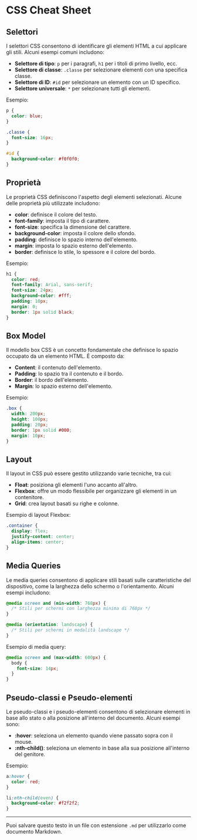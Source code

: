 # CSS Cheat Sheet

## Selettori

I selettori CSS consentono di identificare gli elementi HTML a cui applicare gli stili. Alcuni esempi comuni includono:

- **Selettore di tipo**: `p` per i paragrafi, `h1` per i titoli di primo livello, ecc.
- **Selettore di classe**: `.classe` per selezionare elementi con una specifica classe.
- **Selettore di ID**: `#id` per selezionare un elemento con un ID specifico.
- **Selettore universale**: `*` per selezionare tutti gli elementi.

Esempio:
```css
p {
  color: blue;
}

.classe {
  font-size: 16px;
}

#id {
  background-color: #f0f0f0;
}
```

## Proprietà

Le proprietà CSS definiscono l'aspetto degli elementi selezionati. Alcune delle proprietà più utilizzate includono:

- **color**: definisce il colore del testo.
- **font-family**: imposta il tipo di carattere.
- **font-size**: specifica la dimensione del carattere.
- **background-color**: imposta il colore dello sfondo.
- **padding**: definisce lo spazio interno dell'elemento.
- **margin**: imposta lo spazio esterno dell'elemento.
- **border**: definisce lo stile, lo spessore e il colore del bordo.

Esempio:
```css
h1 {
  color: red;
  font-family: Arial, sans-serif;
  font-size: 24px;
  background-color: #fff;
  padding: 10px;
  margin: 0;
  border: 1px solid black;
}
```

## Box Model

Il modello box CSS è un concetto fondamentale che definisce lo spazio occupato da un elemento HTML. È composto da:

- **Content**: il contenuto dell'elemento.
- **Padding**: lo spazio tra il contenuto e il bordo.
- **Border**: il bordo dell'elemento.
- **Margin**: lo spazio esterno dell'elemento.

Esempio:
```css
.box {
  width: 200px;
  height: 100px;
  padding: 20px;
  border: 1px solid #000;
  margin: 10px;
}
```

## Layout

Il layout in CSS può essere gestito utilizzando varie tecniche, tra cui:

- **Float**: posiziona gli elementi l'uno accanto all'altro.
- **Flexbox**: offre un modo flessibile per organizzare gli elementi in un contenitore.
- **Grid**: crea layout basati su righe e colonne.

Esempio di layout Flexbox:
```css
.container {
  display: flex;
  justify-content: center;
  align-items: center;
}
```

## Media Queries

Le media queries consentono di applicare stili basati sulle caratteristiche del dispositivo, come la larghezza dello schermo o l'orientamento. Alcuni esempi includono:

```css
@media screen and (min-width: 768px) {
  /* Stili per schermi con larghezza minima di 768px */
}

@media (orientation: landscape) {
  /* Stili per schermi in modalità landscape */
}
```

Esempio di media query:
```css
@media screen and (max-width: 600px) {
  body {
    font-size: 14px;
  }
}
```

## Pseudo-classi e Pseudo-elementi

Le pseudo-classi e i pseudo-elementi consentono di selezionare elementi in base allo stato o alla posizione all'interno del documento. Alcuni esempi sono:

- **:hover**: seleziona un elemento quando viene passato sopra con il mouse.
- **:nth-child()**: seleziona un elemento in base alla sua posizione all'interno del genitore.

Esempio:
```css
a:hover {
  color: red;
}

li:nth-child(even) {
  background-color: #f2f2f2;
}
```

---

Puoi salvare questo testo in un file con estensione `.md` per utilizzarlo come documento Markdown.